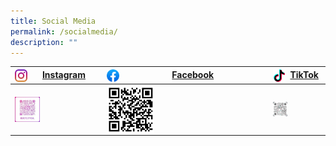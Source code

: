 ```yaml
---
title: Social Media
permalink: /socialmedia/
description: ""
---
```

| <img src="/images/instagram.png" style="width: 20px; height: 20px; float: left">&nbsp;<a href="https://www.instagram.com/sacps.official/">Instagram</a>| <img src="/images/facebookicon.png" style="width: 20px; height: 20px; float: left">&nbsp;<a href="https://www.facebook.com/SACPS.OFFICIAL2.0">Facebook</a> | <img src="/images/tiktok.png" style="width: 20px; height: 20px; float: left">&nbsp;<a href="https://www.tiktok.com/@sacps.official">TikTok</a> |
| -------- | -------- | -------- |
|<img src="/images/Socialmedia/sacpsigqrcode.jfif" style="width:30%; height:30%; float: left"> | <img src="/images/Socialmedia/sacpsfbv2qrcode.png" style="width:30%; height:30%; float: left">     | <img src="/images/Socialmedia/sacpstiktokqrcode.jpeg" style="width:30%; height:30%; float: left">      |

